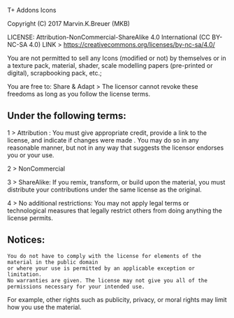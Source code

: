 T+ Addons Icons 

Copyright (C) 2017  Marvin.K.Breuer (MKB)

LICENSE:  Attribution-NonCommercial-ShareAlike 4.0 International (CC BY-NC-SA 4.0)
LINK > https://creativecommons.org/licenses/by-nc-sa/4.0/

You are not permitted to sell any Icons (modified or not) by themselves 
or in a texture pack, material, shader, scale modelling papers (pre-printed or digital), scrapbooking pack, etc.;

You are free to:   Share &  Adapt >   The licensor cannot revoke these freedoms as long as you follow the license terms.

Under the following terms:
-----------------------------------

  1 > Attribution :			You must give appropriate credit, provide a link to the license, 
  			                   and indicate if changes were made
. 
				You may do so in any reasonable manner, 
				but not in any way that suggests the licensor endorses you or your use.

   2 > NonCommercial 

   3 > ShareAlike: 			If you remix, transform, or build upon the material, 
   				you must distribute your contributions under the same license as the original.

   4 > No additional restrictions: 	You may not apply legal terms or technological measures that legally restrict others 
   			                  from doing anything the license permits.


Notices:
-----------
    You do not have to comply with the license for elements of the material in the public domain 
    or where your use is permitted by an applicable exception or limitation.
    No warranties are given. The license may not give you all of the permissions necessary for your intended use. 
   For example, other rights such as publicity, privacy, or moral rights may limit how you use the material.
